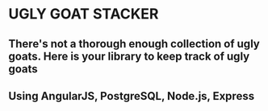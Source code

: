 # UGLY GOAT STACKER

## There's not a thorough enough collection of ugly goats. Here is your library to keep track of ugly goats

## Using AngularJS, PostgreSQL, Node.js, Express
